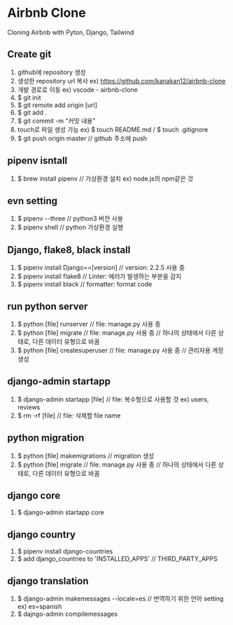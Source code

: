 # Airbnb Clone

Cloning Airbnb with Pyton, Django, Tailwind

## Create git

1. github에 repository 생성
2. 생성한 repository url 복사 ex) https://github.com/kanakan12/airbnb-clone
3. 개발 경로로 이동 ex) vscode - airbnb-clone
4. $ git init
5. $ git remote add origin [url]
6. $ git add .
7. $ git commit -m "커밋 내용"
8. touch로 파일 생성 가능 ex) $ touch README.md / $ touch .gitignore
9. $ git push origin master // github 주소에 push

## pipenv isntall

1. $ brew install pipenv // 가상환경 설치 ex) node.js의 npm같은 것

## evn setting

1. $ pipenv --three // python3 버전 사용
2. $ pipenv shell // python 가상환경 실행

## Django, flake8, black install

1. $ pipenv install Django==[version] // version: 2.2.5 사용 중
2. $ pipenv install flake8 // Linter: 에러가 발생하는 부분을 감지
3. $ pipenv install black // formatter: format code

## run python server

1. $ python [file] runserver // file: manage.py 사용 중
2. $ python [file] migrate // file: manage.py 사용 중 // 하나의 상태에서 다른 상태로, 다른 데이터 유형으로 바꿈
3. $ python [file] createsuperuser // file: manage.py 사용 중 // 관리자용 계정 생성

## django-admin startapp

1. $ django-admin startapp [file] // file: 복수형으로 사용할 것 ex) users, reviews
2. $ rm -rf [file] // file: 삭제할 file name

## python migration

1. $ python [file] makemigrations // migration 생성
2. $ python [file] migrate // file: manage.py 사용 중 // 하나의 상태에서 다른 상태로, 다른 데이터 유형으로 바꿈

## django core

1. $ django-admin startapp core

## django country

1. $ pipenv install django-countries
2. $ add django_countries to 'INSTALLED_APPS' // THIRD_PARTY_APPS

## django translation

1. $ django-admin makemessages --locale=es // 번역하기 위한 언어 setting ex) es=spanish
2. $ dajngo-admin compilemessages